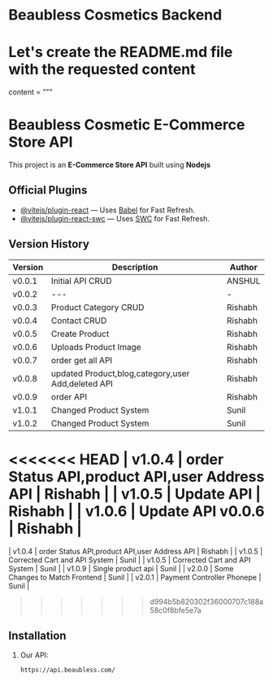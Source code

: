# Beaubless Cosmetics Backend

# Let's create the README.md file with the requested content

content = """

# Beaubless Cosmetic E-Commerce Store API

This project is an **E-Commerce Store API** built using **Nodejs**

## Official Plugins

- [@vitejs/plugin-react](https://github.com/vitejs/vite-plugin-react) — Uses [Babel](https://babeljs.io/) for Fast Refresh.
- [@vitejs/plugin-react-swc](https://github.com/vitejs/vite-plugin-react-swc) — Uses [SWC](https://swc.rs/) for Fast Refresh.

## Version History

| Version | Description                                        | Author  |
| ------- | -------------------------------------------------- | ------- |
| v0.0.1  | Initial API CRUD                                   | ANSHUL  |
| v0.0.2  | ---                                                | -       |
| v0.0.3  | Product Category CRUD                              | Rishabh |
| v0.0.4  | Contact CRUD                                       | Rishabh |
| v0.0.5  | Create Product                                     | Rishabh |
| v0.0.6  | Uploads Product Image                              | Rishabh |
| v0.0.7  | order get all API                                  | Rishabh |
| v0.0.8  | updated Product,blog,category,user Add,deleted API | Rishabh |
| v0.0.9  | order API                                          | Rishabh |
| v1.0.1  | Changed Product System                             | Sunil   |
| v1.0.2  | Changed Product System                             | Sunil   |
<<<<<<< HEAD
| v1.0.4  | order Status API,product API,user Address API      | Rishabh   |
| v1.0.5  | Update API                                         | Rishabh   |
| v1.0.6  | Update API v0.0.6                                        | Rishabh   |
=======
| v1.0.4  | order Status API,product API,user Address API      | Rishabh |
| v1.0.5  | Corrected Cart and API System                      | Sunil   |
| v1.0.5  | Corrected Cart and API System                      | Sunil   |
| v1.0.9  | Single product api                                 | Sunil   |
| v2.0.0  | Some Changes to Match Frontend                     | Sunil   |
| v2.0.1  | Payment Controller Phonepe                         | Sunil   |
>>>>>>> d994b5b820302f36000707c188a58c0f8bfe5e7a

## Installation

1. Our API:

   ```bash
   https://api.beaubless.com/

   ```
